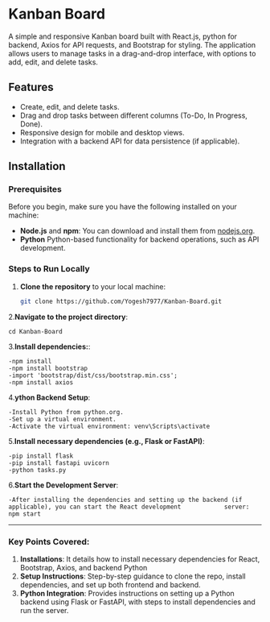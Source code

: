 # Kanban Board

A simple and responsive Kanban board built with React.js, python for backend, Axios for API requests, and Bootstrap for styling. The application allows users to manage tasks in a drag-and-drop interface, with options to add, edit, and delete tasks.

## Features

- Create, edit, and delete tasks.
- Drag and drop tasks between different columns (To-Do, In Progress, Done).
- Responsive design for mobile and desktop views.
- Integration with a backend API for data persistence (if applicable).

## Installation

### Prerequisites

Before you begin, make sure you have the following installed on your machine:

- **Node.js** and **npm**: You can download and install them from [nodejs.org](https://nodejs.org/).
- **Python** Python-based functionality for backend operations, such as API development.

### Steps to Run Locally

1. **Clone the repository** to your local machine:

   ```bash
   git clone https://github.com/Yogesh7977/Kanban-Board.git

2.**Navigate to the project directory**:

    cd Kanban-Board

3.**Install dependencies:**:

    -npm install
    -npm install bootstrap
    -import 'bootstrap/dist/css/bootstrap.min.css';
    -npm install axios

4.**ython Backend Setup**:

    -Install Python from python.org.
    -Set up a virtual environment.
    -Activate the virtual environment: venv\Scripts\activate

5.**Install necessary dependencies (e.g., Flask or FastAPI)**:

    -pip install flask
    -pip install fastapi uvicorn
    -python tasks.py

6.**Start the Development Server**:

    -After installing the dependencies and setting up the backend (if applicable), you can start the React development            server: npm start




---

### Key Points Covered:

1. **Installations**: It details how to install necessary dependencies for React, Bootstrap, Axios, and backend Python 
2. **Setup Instructions**: Step-by-step guidance to clone the repo, install dependencies, and set up both frontend and backend.
3. **Python Integration**: Provides instructions on setting up a Python backend using Flask or FastAPI, with steps to install dependencies and run the server.


    
